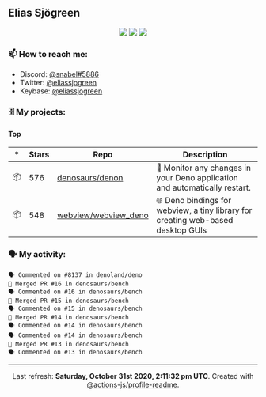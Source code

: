 ## Elias Sjögreen

<p align="center">
  <img src="https://img.shields.io/badge/🎂-dec. 2003-success" />
  <img src="https://img.shields.io/badge/🌎-Stockholm-informational" />
  <img src="https://img.shields.io/badge/👦-He/Him-informational" />
</p>

### 📫 How to reach me:

- Discord: [@snabel#5886](https://discord.com/users/267978757799673866)
- Twitter: [@eliassjogreen](https://twitter.com/eliassjogreen)
- Keybase: [@eliassjogreen](https://keybase.io/eliassjogreen)

### 🗄 My projects:

#### Top
|*|Stars|Repo|Description|
|---|---|---|---|
| 📦 | 576 | [denosaurs/denon](https://github.com/denosaurs/denon) | 👀 Monitor any changes in your Deno application and automatically restart. |
| 📦 | 548 | [webview/webview_deno](https://github.com/webview/webview_deno) | 🌐 Deno bindings for webview, a tiny library for creating web-based desktop GUIs |

### 🗣 My activity:

```
🗣 Commented on #8137 in denoland/deno
🎉 Merged PR #16 in denosaurs/bench
🗣 Commented on #16 in denosaurs/bench
🎉 Merged PR #15 in denosaurs/bench
🗣 Commented on #15 in denosaurs/bench
🎉 Merged PR #14 in denosaurs/bench
🗣 Commented on #14 in denosaurs/bench
🗣 Commented on #14 in denosaurs/bench
🎉 Merged PR #13 in denosaurs/bench
🗣 Commented on #13 in denosaurs/bench
```

------------
<p align="center">Last refresh: <b>Saturday, October 31st 2020, 2:11:32 pm UTC</b>. Created with <a href=https://github.com/marketplace/actions/profile-readme>@actions-js/profile-readme</a>.</p>
